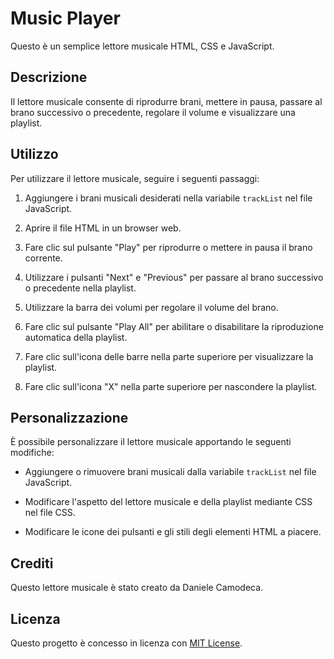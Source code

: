 # Music Player

Questo è un semplice lettore musicale HTML, CSS e JavaScript.

## Descrizione

Il lettore musicale consente di riprodurre brani, mettere in pausa, passare al brano successivo o precedente, regolare il volume e visualizzare una playlist.

## Utilizzo

Per utilizzare il lettore musicale, seguire i seguenti passaggi:

1. Aggiungere i brani musicali desiderati nella variabile `trackList` nel file JavaScript.

2. Aprire il file HTML in un browser web.

3. Fare clic sul pulsante "Play" per riprodurre o mettere in pausa il brano corrente.

4. Utilizzare i pulsanti "Next" e "Previous" per passare al brano successivo o precedente nella playlist.

5. Utilizzare la barra dei volumi per regolare il volume del brano.

6. Fare clic sul pulsante "Play All" per abilitare o disabilitare la riproduzione automatica della playlist.

7. Fare clic sull'icona delle barre nella parte superiore per visualizzare la playlist.

8. Fare clic sull'icona "X" nella parte superiore per nascondere la playlist.

## Personalizzazione

È possibile personalizzare il lettore musicale apportando le seguenti modifiche:

- Aggiungere o rimuovere brani musicali dalla variabile `trackList` nel file JavaScript.

- Modificare l'aspetto del lettore musicale e della playlist mediante CSS nel file CSS.

- Modificare le icone dei pulsanti e gli stili degli elementi HTML a piacere.

## Crediti

Questo lettore musicale è stato creato da Daniele Camodeca.

## Licenza

Questo progetto è concesso in licenza con [MIT License](LICENSE).
